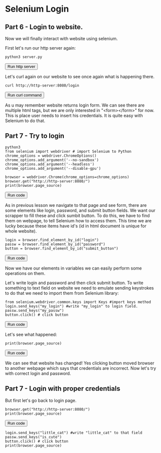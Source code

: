 # Selenium Login
## Part 6 - Login to website.
Now we will finally interact with website using selenium.

First let's run our http server again:
```
python3 server.py
```
<button type="button" class="btn btn-primary btn-sm" onclick="runSnippetInTab('http-server', this)">Run http server</button>

Let's curl again on our website to see once again what is happening there.
```
curl http://http-server:8080/login
```
<button type="button" class="btn btn-primary btn-sm" onclick="runSnippetInTab('selenium', this)">Run curl command</button>

As u may remember website returns login form. We can see there are multiple html tags, but we are only interested in "\<form\>\</form\>" for now. This is place user needs to insert his credentials. It is quite easy with Selenium to do that.



## Part 7 - Try to login 
```
python3
from selenium import webdriver # import Selenium to Python
chrome_options = webdriver.ChromeOptions()
chrome_options.add_argument('--no-sandbox') 
chrome_options.add_argument('--headless') 
chrome_options.add_argument('--disable-gpu')

browser = webdriver.Chrome(chrome_options=chrome_options)
browser.get("http://http-server:8080/")
print(browser.page_source)
```

<button type="button" class="btn btn-primary btn-sm" onclick="runSnippetInTab('selenium', this)">Run code</button>

As in previous lesson we navigate to that page and see form, there are some elements like login, password, and submit button fields. We want our scrapper to fill these and click sumbit button. To do this, we have to find them on webpage, to tell Selenium how to access them. This time we are lucky because these items have id's (id in html document is unique for whole website).

```
login = browser.find_element_by_id("login")
passw = browser.find_element_by_id("password")
button = browser.find_element_by_id("submit_button")
```
<button type="button" class="btn btn-primary btn-sm" onclick="runSnippetInTab('selenium', this)">Run code</button>

Now we have our elements in variables we can easily perform some operations on them.

Let's write login and password and then click submit button. To write something to text field on website we need to emulate sending keystrokes to do that we need to import them from Selenium library:

```
from selenium.webdriver.common.keys import Keys #import keys method
login.send_keys("my_login") #write "my_login" to login field.
passw.send_keys("my_passw")
button.click() # click button
```

<button type="button" class="btn btn-primary btn-sm" onclick="runSnippetInTab('selenium', this)">Run code</button>

Let's see what happened:
```
print(browser.page_source)
```
<button type="button" class="btn btn-primary btn-sm" onclick="runSnippetInTab('selenium', this)">Run code</button>

We can see that website has changed! Yes clicking button moved browser to another webpage which says that credentials are incorrect. Now let's try with correct login and password.

## Part 7 - Login with proper credentials

But first let's go back to login page.
```
browser.get("http://http-server:8080/")
print(browser.page_source)
```
<button type="button" class="btn btn-primary btn-sm" onclick="runSnippetInTab('selenium', this)">Run code</button>

```
login.send_keys("little_cat") #write "little_cat" to that field
passw.send_keys("is_cute")
button.click() # click button
print(browser.page_source)
```
